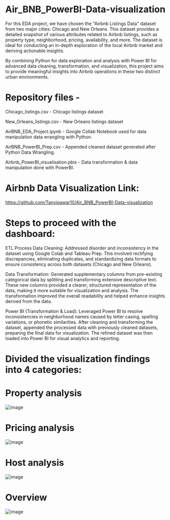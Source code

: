 # Air_BNB_PowerBI-Data-visualization

For this EDA project, we have chosen the "Airbnb Listings Data" dataset from two major cities: Chicago and New Orleans. This dataset provides a detailed snapshot of various attributes related to Airbnb listings, such as property type, neighborhood, pricing, availability, and more. The dataset is ideal for conducting an in-depth exploration of the local Airbnb market and deriving actionable insights.

By combining Python for data exploration and analysis with Power BI for advanced data cleaning, transformation, and visualization, this project aims to provide meaningful insights into Airbnb operations in these two distinct urban environments.

# Repository files -
Chicago_listings.csv - Chicago listings dataset

New_Orleans_listings.csv - New Orleans listings dataset

AirBNB_EDA_Project.ipynb - Google Collab Notebook used for data manipulation data wrangling with Python.

AirBNB_PowerBI_Prep.csv - Appended cleaned dataset generated after Python Data Wrangling.

Airbnb_PowerBI_visualisation.pbix - Data transformation & data manipulation done with PowerBI.

# Airbnb Data Visualization Link:

https://github.com/Tanvipawar10/Air_BNB_PowerBI-Data-visualization


# Steps to proceed with the dashboard:

ETL Process Data Cleaning: 
Addressed disorder and inconsistency in the dataset using Google Colab and Tableau Prep. This involved rectifying discrepancies, eliminating duplicates, and standardizing data formats to ensure consistency across both datasets (Chicago and New Orleans).

Data Transformation:
Generated supplementary columns from pre-existing categorical data by splitting and transforming extensive descriptive text. These new columns provided a clearer, structured representation of the data, making it more suitable for visualization and analysis. The transformation improved the overall readability and helped enhance insights derived from the data.

Power BI (Transformation & Load): Leveraged Power BI to resolve inconsistencies in neighborhood names caused by letter casing, spelling variations, or phonetic similarities. After cleaning and transforming the dataset, appended the processed data with previously cleaned datasets, preparing the final data for visualization. The refined dataset was then loaded into Power BI for visual analytics and reporting.

# Divided the visualization findings into 4 categories:

# Property analysis
![image](https://github.com/user-attachments/assets/2ac4a9c0-8fd3-4edd-8a88-ddeb1f93e54c)

# Pricing analysis
![image](https://github.com/user-attachments/assets/50962bd4-30df-4445-bcff-f4230a3c8cf1)


# Host analysis
![image](https://github.com/user-attachments/assets/023cd6fd-9167-4e66-af18-983b110da42a)


# Overview
![image](https://github.com/user-attachments/assets/6bbbab87-9b8f-46b1-a7a2-5a8ae99a286a)
